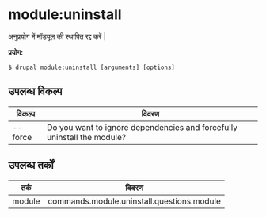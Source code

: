 # module:uninstall
अनुप्रयोग में मॉड्यूल की स्थापित रद्द करें |

**प्रयोग:**
```
$ drupal module:uninstall [arguments] [options]
```

## उपलब्ध विकल्प
विकल्प | विवरण
-------|-------------
--force | Do you want to ignore dependencies and forcefully uninstall the module?

## उपलब्ध तर्कों
तर्क | विवरण
---------|-------------
module | commands.module.uninstall.questions.module
